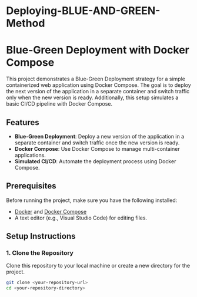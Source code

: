 # Deploying-BLUE-AND-GREEN-Method
# Blue-Green Deployment with Docker Compose

This project demonstrates a Blue-Green Deployment strategy for a simple containerized web application using Docker Compose. The goal is to deploy the next version of the application in a separate container and switch traffic only when the new version is ready. Additionally, this setup simulates a basic CI/CD pipeline with Docker Compose.

## Features

- **Blue-Green Deployment**: Deploy a new version of the application in a separate container and switch traffic once the new version is ready.
- **Docker Compose**: Use Docker Compose to manage multi-container applications.
- **Simulated CI/CD**: Automate the deployment process using Docker Compose.

## Prerequisites

Before running the project, make sure you have the following installed:

- [Docker](https://www.docker.com/get-started) and [Docker Compose](https://docs.docker.com/compose/install/)
- A text editor (e.g., Visual Studio Code) for editing files.

## Setup Instructions

### 1. Clone the Repository

Clone this repository to your local machine or create a new directory for the project.

```bash
git clone <your-repository-url>
cd <your-repository-directory>
